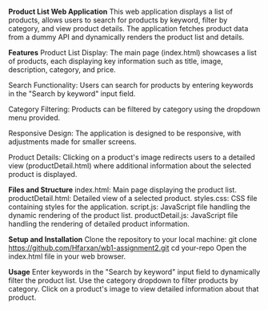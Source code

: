 **Product List Web Application**
This web application displays a list of products, allows users to search for products by keyword, filter by category, and view product details. The application fetches product data from a dummy API and dynamically renders the product list and details.

**Features**
Product List Display: The main page (index.html) showcases a list of products, each displaying key information such as title, image, description, category, and price.

Search Functionality: Users can search for products by entering keywords in the "Search by keyword" input field.

Category Filtering: Products can be filtered by category using the dropdown menu provided.

Responsive Design: The application is designed to be responsive, with adjustments made for smaller screens.

Product Details: Clicking on a product's image redirects users to a detailed view (productDetail.html) where additional information about the selected product is displayed.


**Files and Structure**
index.html: Main page displaying the product list.
productDetail.html: Detailed view of a selected product.
styles.css: CSS file containing styles for the application.
script.js: JavaScript file handling the dynamic rendering of the product list.
productDetail.js: JavaScript file handling the rendering of detailed product information.

**Setup and Installation**
Clone the repository to your local machine:
git clone https://github.com/Hfarxan/wb1-assignment2.git cd your-repo Open the index.html file in your web browser.


**Usage**
Enter keywords in the "Search by keyword" input field to dynamically filter the product list. Use the category dropdown to filter products by category. Click on a product's image to view detailed information about that product.